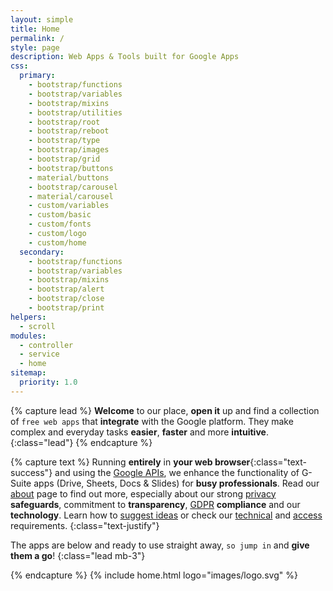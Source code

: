 ```yaml
---
layout: simple
title: Home
permalink: /
style: page
description: Web Apps & Tools built for Google Apps
css:
  primary:
    - bootstrap/functions
    - bootstrap/variables
    - bootstrap/mixins
    - bootstrap/utilities
    - bootstrap/root
    - bootstrap/reboot
    - bootstrap/type
    - bootstrap/images
    - bootstrap/grid
    - bootstrap/buttons
    - material/buttons
    - bootstrap/carousel
    - material/carousel
    - custom/variables
    - custom/basic
    - custom/fonts
    - custom/logo
    - custom/home
  secondary:
    - bootstrap/functions
    - bootstrap/variables
    - bootstrap/mixins
    - bootstrap/alert
    - bootstrap/close
    - bootstrap/print
helpers:
  - scroll
modules:
  - controller
  - service
  - home
sitemap:
  priority: 1.0
---
```

{% capture lead %}
__Welcome__ to our place, __open it__ up and find a collection of `free web apps` that __integrate__ with the Google platform. They make complex and everyday tasks __easier__, __faster__ and more __intuitive__.
{:class="lead"}
{% endcapture %}

{% capture text %}
Running __entirely__ in __your web browser__{:class="text-success"} and using the [Google APIs](https://en.wikipedia.org/wiki/Google_APIs "All about the Google APIs - Wikipedia"), we enhance the functionality of G-Suite apps (Drive, Sheets, Docs & Slides) for __busy professionals__. Read our [about](/about/ "About this site") page to find out more, especially about our strong [privacy](about/?highlight=privacy) __safeguards__, commitment to __transparency__, [GDPR](/articles/2018-03-26-gdpr/) __compliance__ and our __technology__. Learn how to [suggest ideas](/support/) or check our [technical](/requirements/) and [access](/scopes/) requirements.
{:class="text-justify"}

The apps are below and ready to use straight away, `so jump in` and __give them a go__!
{:class="lead mb-3"}

{% endcapture %}
{% include home.html logo="images/logo.svg" %}